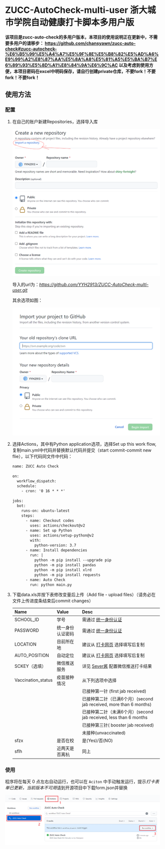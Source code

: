 # ZUCC-AutoCheck-multi-user 浙大城市学院自动健康打卡脚本多用户版

**该项目是zucc-auto-check的多用户版本，本项目的使用说明正在更新中，不需要多用户的请移步：
https://github.com/chansyawn/zucc-auto-check#zucc-autocheck-%E6%B5%99%E5%A4%A7%E5%9F%8E%E5%B8%82%E5%AD%A6%E9%99%A2%E8%87%AA%E5%8A%A8%E5%81%A5%E5%BA%B7%E6%89%93%E5%8D%A1%E8%84%9A%E6%9C%AC
以及考虑到使用方便，本项目密码在excel中明码保存，请自行创建private仓库，不要fork！不要fork！不要fork！**

## 使用方法

### 配置

1. 在自己的账户新建Repositories，选择导入库

   ![new](./assets/new.png)

   导入的url为：*https://github.com/YYH2913/ZUCC-AutoCheck-multi-user.git*

   其余选项如图：

   ![imoport](./assets/imoport.png)

2. 选择Actions，其中有Python application选项，选择Set up this work flow,复制main.yml中代码并替换默认代码并提交（start commit-commit new flie），以下代码同文件中代码：

   ```
   name: ZUCC Auto Check
   
   on:
     workflow_dispatch:
     schedule:
       - cron: '0 16 * * *'
   
   jobs:
     bot:
       runs-on: ubuntu-latest
       steps:
         - name: Checkout codes
           uses: actions/checkout@v2
         - name: Set up Python
           uses: actions/setup-python@v2
           with:
             python-version: 3.7
         - name: Install dependencies
           run: |
             python -m pip install --upgrade pip
             python -m pip install pandas
             python -m pip install xlrd
             python -m pip install requests
         - name: Auto Check
           run: python main.py
   ```

3. 下载data.xls并按下表修改变量后上传（Add file - upload files）（请务必在文件上传进度条结束后commit changes）

   | Name          | Value            | Desc                                                         |
   | ------------- | ---------------- | ------------------------------------------------------------ |
   | SCHOOL_ID     | 学号             | 需通过 [统一身份认证](http://ca.zucc.edu.cn/cas/login)       |
   | PASSWORD      | 统一身份认证密码 | 需通过 [统一身份认证](http://ca.zucc.edu.cn/cas/login)       |
   | LOCATION      | 目前所在地       | 建议从 [打卡网页](http://yqdj.zucc.edu.cn/feiyan_api/h5/html/daka/daka.html) 选择填写后复制 |
   | AUTO_POSITION | 自动定位         | 建议从 [打卡网页](http://yqdj.zucc.edu.cn/feiyan_api/h5/html/daka/daka.html) 选择填写后复制 |
   | SCKEY（选填） | 微信推送服务     | 详见 [Sever酱](http://sc.ftqq.com/) 配置微信推送打卡结果     |
   | Vaccination_status | 疫苗接种情况     | 从下列选项中选择     |
   |  |      | 已接种第一针 (first jab received)  |
   |  |      | 已接种第二针（已满6个月）(second jab received, more than 6 months)|
   |  |      | 已接种第二针（未满6个月）(second jab received, less than 6 months|
   |  |      |已接种第三针( booster jab received)|
   |  |      |未接种(unvaccinated)|
   |sfzx|是否在校|是(Yes)/否(NO)|
   | sflh |近两天是否离杭|同上|


### 使用

程序将在每天 0 点左右自动运行，也可以在 `Aciton` 中手动触发运行，提示*打卡表单已更新，当前版本不可用*请到开源项目中下载form.json并替换

![](./assets/run.png)
